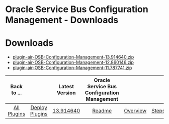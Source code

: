 
Oracle Service Bus Configuration Management - Downloads
=======================================================

# Downloads

- [plugin-air-OSB-Configuration-Management-13.914640.zip](https://raw.githubusercontent.com/UrbanCode/IBM-UCD-PLUGINS/main/files/plugin-air-OSB-Configuration-Management/plugin-air-OSB-Configuration-Management-13.914640.zip)
- [plugin-air-OSB-Configuration-Management-12.860146.zip](https://raw.githubusercontent.com/UrbanCode/IBM-UCD-PLUGINS/main/files/plugin-air-OSB-Configuration-Management/plugin-air-OSB-Configuration-Management-12.860146.zip)
- [plugin-air-OSB-Configuration-Management-11.787741.zip](https://raw.githubusercontent.com/UrbanCode/IBM-UCD-PLUGINS/main/files/plugin-air-OSB-Configuration-Management/plugin-air-OSB-Configuration-Management-11.787741.zip)

|Back to ...||Latest Version|Oracle Service Bus Configuration Management |||
| :---: | :---: | :---: | :---: | :---: | :---: |
|[All Plugins](../../index.md)|[Deploy Plugins](../README.md)|[13.914640](https://raw.githubusercontent.com/UrbanCode/IBM-UCD-PLUGINS/main/files/plugin-air-OSB-Configuration-Management/plugin-air-OSB-Configuration-Management-13.914640.zip)|[Readme](README.md)|[Overview](overview.md)|[Steps](steps.md)|

